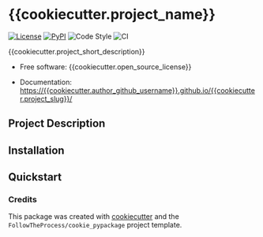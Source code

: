# {{cookiecutter.project_name}}

[![License]((https://img.shields.io/github/license/{{cookiecutter.author_github_username}}/{{cookiecutter.project_slug}}))](https://github.com/{{cookiecutter.author_github_username}}/{{cookiecutter.project_slug}})
[![PyPI](https://img.shields.io/pypi/v/{{cookiecutter.project_slug}}.svg)](https://pypi.python.org/pypi/{{cookiecutter.project_slug}})
![Code Style](https://img.shields.io/badge/code%20style-black-black)
![CI](https://github.com/{{cookiecutter.author_github_username}}/{{cookiecutter.project_slug}}/workflows/CI/badge.svg)

{{cookiecutter.project_short_description}}

* Free software: {{cookiecutter.open_source_license}}

* Documentation: [https://{{cookiecutter.author_github_username}}.github.io/{{cookiecutter.project_slug}}/](<https://{{cookiecutter.author_github_username}}.github.io/{{cookiecutter.project_slug}}/>)

## Project Description

## Installation

## Quickstart

### Credits

This package was created with [cookiecutter](https://github.com/cookiecutter/cookiecutter) and the `FollowTheProcess/cookie_pypackage` project template.
